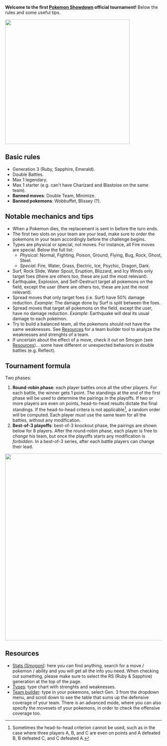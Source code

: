 **Welcome to the first [Pokemon Showdown](https://play.pokemonshowdown.com/) official tournament!** Below the rules and some useful tips.

<img src="https://i.pinimg.com/originals/87/e1/68/87e168675e78d16e2fd26bbeefc400c9.jpg" width="400">

## Basic rules
- Generation 3 (Ruby, Sapphire, Emerald).
- Double Battles.
- Max 1 legendary.
- Max 1 starter (e.g. can't have Charizard and Blastoise on the same team).
- **Banned moves**: Double Team, Minimize.
- **Banned pokemons**: Wobbuffet, Blissey (?).

## Notable mechanics and tips
- When a Pokemon dies, the replacement is sent in before the turn ends.
- The first two slots on your team are your lead, make sure to order the pokemons in your team accordingly before the challenge begins.
- Types are physical or special, not moves. For instance, all Fire moves are special. Below the full list:
  - _Physical_: Normal, Fighting, Poison, Ground, Flying, Bug, Rock, Ghost, Steel.
  - _Special_: Fire, Water, Grass, Electric, Ice, Psychic, Dragon, Dark.
- Surf, Rock Slide, Water Spout, Eruption, Blizzard, and Icy Winds only target foes (there are others too, these are just the most relevant).
- Earthquake, Explosion, and Self-Destruct target all pokemons on the field, except the user (there are others too, these are just the most relevant).
- Spread moves that only target foes (i.e. Surf) have 50% damage reduction. _Example_: The damage done by Surf is split between the foes.
- Spread moves that target all pokemons on the field, except the user, have no damage reduction. _Example_: Earthquake will deal its usual damage to each pokemon.
- Try to build a balanced team, all the pokemons should not have the same weaknesses. See [Resources](#resources) for a team builder tool to analyze the weaknesses and strenghts of a team.
- If uncertain about the effect of a move, check it out on Smogon (see [Resources](#resources))... some have different or unexpected behaviors in double battles (e.g. Reflect).

## Tournament formula
Two phases:
1. **Round-robin phase**: each player battles once all the other players. For each battle, the winner gets 1 point. The standings at the end of the first phase will be used to determine the pairings in the playoffs. If two or more players are even on points, head-to-head results dictate the final standings. If the head-to-head critera is not applicable[^1], a random order will be computed. Each player _must_ use the same team for all the battles, without any modification.
2. **Best-of-3 playoffs**: best-of-3 knockout phase, the pairings are shown below for 8 players. After the round-robin phase, each player is free to _change_ his team, but once the playoffs starts any modification is _forbidden_. In a best-of-3 series, after each battle players can change their lead.
<!-- <img src="https://www.interbasket.net/wp-content/uploads/6-team-bracket-1024x724.jpg" width="600"> -->
<img src="https://www.interbasket.net/wp-content/uploads/8-team-single-elimination-bracket-seeded-1024x685.jpg" width="600">

[^1]: Sometimes the head-to-head criterion cannot be used, such as in the case where three players A, B, and C are even on points and A defeated B, B defeated C, and C defeated A.

## Resources
- [Stats (Smogon)](https://www.smogon.com/dex/rs/pokemon/): here you can find anything, search for a move / pokemon / ability and you will get all the info you need. When checking out something, please make sure to select the RS (Ruby & Sapphire) generation at the top of the page.
- [Types](https://upload.wikimedia.org/wikipedia/commons/thumb/9/97/Pokemon_Type_Chart.svg/2048px-Pokemon_Type_Chart.svg.png): type chart with strenghts and weaknesses.
- [Team builder](https://marriland.com/tools/team-builder/): type in your pokemons, select Gen. 3 from the dropdown menu, and scroll down to see the table that sums up the defensive coverage of your team. There is an advanced mode, where you can also specify the movesets of your pokemons, in order to check the offensive coverage too.
